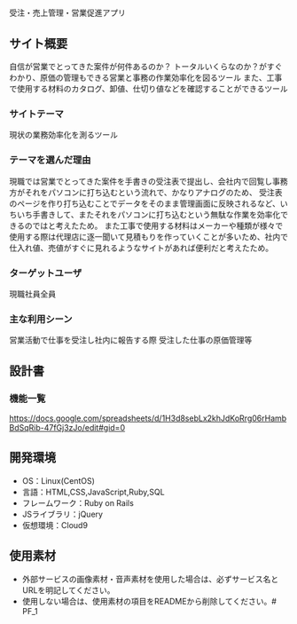 #
受注・売上管理・営業促進アプリ

## サイト概要
自信が営業でとってきた案件が何件あるのか？
トータルいくらなのか？がすぐわかり、原価の管理もできる営業と事務の作業効率化を図るツール
また、工事で使用する材料のカタログ、卸値、仕切り値などを確認することができるツール

### サイトテーマ
現状の業務効率化を測るツール

### テーマを選んだ理由
現職では営業でとってきた案件を手書きの受注表で提出し、会社内で回覧し事務方がそれをパソコンに打ち込むという流れで、かなりアナログのため、
受注表のページを作り打ち込むことでデータをそのまま管理画面に反映されるなど、いちいち手書きして、またそれをパソコンに打ち込むという無駄な作業を効率化できるのではと考えたため。
また工事で使用する材料はメーカーや種類が様々で使用する際は代理店に逐一聞いて見積もりを作っていくことが多いため、社内で仕入れ値、売値がすぐに見れるようなサイトがあれば便利だと考えたため。

### ターゲットユーザ
現職社員全員

### 主な利用シーン
営業活動で仕事を受注し社内に報告する際
受注した仕事の原価管理等

## 設計書

### 機能一覧
https://docs.google.com/spreadsheets/d/1H3d8sebLx2khJdKoRrg06rHambBdSqRib-47fGj3zJo/edit#gid=0

## 開発環境
- OS：Linux(CentOS)
- 言語：HTML,CSS,JavaScript,Ruby,SQL
- フレームワーク：Ruby on Rails
- JSライブラリ：jQuery
- 仮想環境：Cloud9

## 使用素材
- 外部サービスの画像素材・音声素材を使用した場合は、必ずサービス名とURLを明記してください。
- 使用しない場合は、使用素材の項目をREADMEから削除してください。# PF_1

